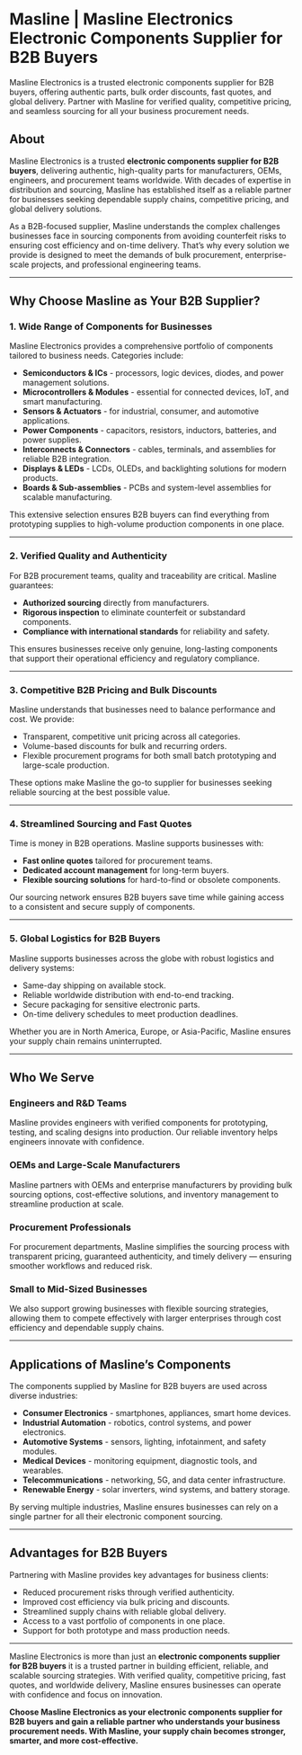 # Masline | Masline Electronics Electronic Components Supplier for B2B Buyers
Masline Electronics is a trusted electronic components supplier for B2B buyers, offering authentic parts, bulk order discounts, fast quotes, and global delivery. Partner with Masline for verified quality, competitive pricing, and seamless sourcing for all your business procurement needs.

## About  
Masline Electronics is a trusted **electronic components supplier for B2B buyers**, delivering authentic, high-quality parts for manufacturers, OEMs, engineers, and procurement teams worldwide. With decades of expertise in distribution and sourcing, Masline has established itself as a reliable partner for businesses seeking dependable supply chains, competitive pricing, and global delivery solutions.  

As a B2B-focused supplier, Masline understands the complex challenges businesses face in sourcing components from avoiding counterfeit risks to ensuring cost efficiency and on-time delivery. That’s why every solution we provide is designed to meet the demands of bulk procurement, enterprise-scale projects, and professional engineering teams.  

---

## Why Choose Masline as Your B2B Supplier?  

### 1. Wide Range of Components for Businesses  
Masline Electronics provides a comprehensive portfolio of components tailored to business needs. Categories include:  
- **Semiconductors & ICs** - processors, logic devices, diodes, and power management solutions.  
- **Microcontrollers & Modules** - essential for connected devices, IoT, and smart manufacturing.  
- **Sensors & Actuators** - for industrial, consumer, and automotive applications.  
- **Power Components** - capacitors, resistors, inductors, batteries, and power supplies.  
- **Interconnects & Connectors** - cables, terminals, and assemblies for reliable B2B integration.  
- **Displays & LEDs** - LCDs, OLEDs, and backlighting solutions for modern products.  
- **Boards & Sub-assemblies** - PCBs and system-level assemblies for scalable manufacturing.  

This extensive selection ensures B2B buyers can find everything from prototyping supplies to high-volume production components in one place.  

---

### 2. Verified Quality and Authenticity  
For B2B procurement teams, quality and traceability are critical. Masline guarantees:  
- **Authorized sourcing** directly from manufacturers.  
- **Rigorous inspection** to eliminate counterfeit or substandard components.  
- **Compliance with international standards** for reliability and safety.  

This ensures businesses receive only genuine, long-lasting components that support their operational efficiency and regulatory compliance.  

---

### 3. Competitive B2B Pricing and Bulk Discounts  
Masline understands that businesses need to balance performance and cost. We provide:  
- Transparent, competitive unit pricing across all categories.  
- Volume-based discounts for bulk and recurring orders.  
- Flexible procurement programs for both small batch prototyping and large-scale production.  

These options make Masline the go-to supplier for businesses seeking reliable sourcing at the best possible value.  

---

### 4. Streamlined Sourcing and Fast Quotes  
Time is money in B2B operations. Masline supports businesses with:  
- **Fast online quotes** tailored for procurement teams.  
- **Dedicated account management** for long-term buyers.  
- **Flexible sourcing solutions** for hard-to-find or obsolete components.  

Our sourcing network ensures B2B buyers save time while gaining access to a consistent and secure supply of components.  

---

### 5. Global Logistics for B2B Buyers  
Masline supports businesses across the globe with robust logistics and delivery systems:  
- Same-day shipping on available stock.  
- Reliable worldwide distribution with end-to-end tracking.  
- Secure packaging for sensitive electronic parts.  
- On-time delivery schedules to meet production deadlines.  

Whether you are in North America, Europe, or Asia-Pacific, Masline ensures your supply chain remains uninterrupted.  

---

## Who We Serve  

### Engineers and R&D Teams  
Masline provides engineers with verified components for prototyping, testing, and scaling designs into production. Our reliable inventory helps engineers innovate with confidence.  

### OEMs and Large-Scale Manufacturers  
Masline partners with OEMs and enterprise manufacturers by providing bulk sourcing options, cost-effective solutions, and inventory management to streamline production at scale.  

### Procurement Professionals  
For procurement departments, Masline simplifies the sourcing process with transparent pricing, guaranteed authenticity, and timely delivery — ensuring smoother workflows and reduced risk.  

### Small to Mid-Sized Businesses  
We also support growing businesses with flexible sourcing strategies, allowing them to compete effectively with larger enterprises through cost efficiency and dependable supply chains.  

---

## Applications of Masline’s Components  

The components supplied by Masline for B2B buyers are used across diverse industries:  
- **Consumer Electronics** - smartphones, appliances, smart home devices.  
- **Industrial Automation** - robotics, control systems, and power electronics.  
- **Automotive Systems** - sensors, lighting, infotainment, and safety modules.  
- **Medical Devices** - monitoring equipment, diagnostic tools, and wearables.  
- **Telecommunications** - networking, 5G, and data center infrastructure.  
- **Renewable Energy** - solar inverters, wind systems, and battery storage.  

By serving multiple industries, Masline ensures businesses can rely on a single partner for all their electronic component sourcing.  

---

## Advantages for B2B Buyers  

Partnering with Masline provides key advantages for business clients:  
- Reduced procurement risks through verified authenticity.  
- Improved cost efficiency via bulk pricing and discounts.  
- Streamlined supply chains with reliable global delivery.  
- Access to a vast portfolio of components in one place.  
- Support for both prototype and mass production needs.  

---  

Masline Electronics is more than just an **electronic components supplier for B2B buyers** it is a trusted partner in building efficient, reliable, and scalable sourcing strategies. With verified quality, competitive pricing, fast quotes, and worldwide delivery, Masline ensures businesses can operate with confidence and focus on innovation.  

**Choose Masline Electronics as your electronic components supplier for B2B buyers and gain a reliable partner who understands your business procurement needs. With Masline, your supply chain becomes stronger, smarter, and more cost-effective.**
